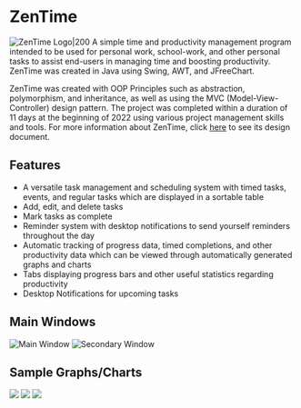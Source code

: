 # ZenTime
![ZenTime Logo|200](https://i.imgur.com/LlYikSo.png)
A simple time and productivity management program intended to be used for personal work, school-work, and other personal tasks to assist end-users in managing time and boosting productivity. ZenTime was created in Java using Swing, AWT, and JFreeChart.

ZenTime was created with OOP Principles such as abstraction, polymorphism, and inheritance, as well as using the MVC (Model-View-Controller) design pattern. The project was completed within a duration of 11 days at the beginning of 2022 using various project management skills and tools. For more information about ZenTime, click [here](https://docs.google.com/document/d/16JwcdX8EUWhfElKB6e4DWAJ6uikfdklW/edit?usp=sharing&ouid=113279981882742199483&rtpof=true&sd=true) to see its design document.

## Features
- A versatile task management and scheduling system with timed tasks, events, and regular tasks which are displayed in a sortable table
- Add, edit, and delete tasks
- Mark tasks as complete
- Reminder system with desktop notifications to send yourself reminders throughout the day
- Automatic tracking of progress data, timed completions, and other productivity data which can be viewed through automatically generated graphs and charts
- Tabs displaying progress bars and other useful statistics regarding productivity
- Desktop Notifications for upcoming tasks

## Main Windows
![Main Window](https://i.imgur.com/NtT7kDG.png)
![Secondary Window](https://i.imgur.com/N8x1eJ0.png)

## Sample Graphs/Charts
![](https://i.imgur.com/veK43aa.png)
![](https://i.imgur.com/ExtXw37.png)
![](https://i.imgur.com/PG9XZ68.png)
